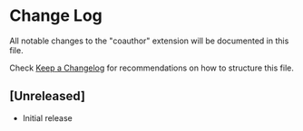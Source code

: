 # Change Log

All notable changes to the "coauthor" extension will be documented in this file.

Check [Keep a Changelog](http://keepachangelog.com/) for recommendations on how to structure this file.

## [Unreleased]

- Initial release
